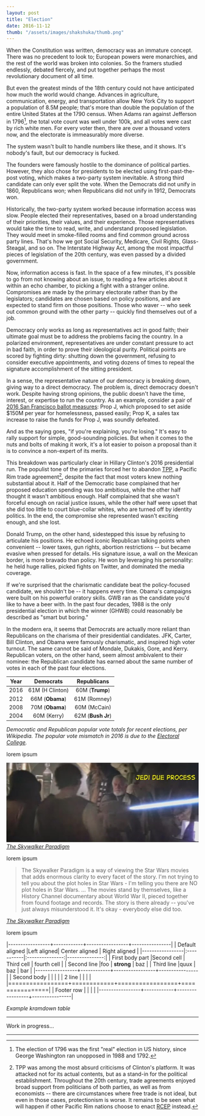```yaml
---
layout: post
title: "Election"
date: 2016-11-12
thumb: "/assets/images/shakshuka/thumb.png"
---
```


When the Constitution was written, democracy was an immature concept. There was no precedent to look to; European powers were monarchies, and the rest of the world was broken into colonies. So the framers studied endlessly, debated fiercely, and put together perhaps the most revolutionary document of all time.

But even the greatest minds of the 18th century could not have anticipated how much the world would change. Advances in agriculture, communication, energy, and transportation allow New York City to support a population of 8.5M people; that's more than double the population of the entire United States at the 1790 census. When Adams ran against Jefferson in 1796[^1], the total vote count was well under 100k, and all
votes were cast by rich white men. For every voter then, there are over a thousand voters now, and the electorate is immeasurably more diverse.

[^1]: The election of 1796 was the first "real" election in US history, since George Washington ran unopposed in 1988 and 1792.

The system wasn't built to handle numbers like these, and it shows. It's nobody's fault, but our democracy is fucked.

The founders were famously hostile to the dominance of political parties. However, they also chose for presidents to be elected using first-past-the-post voting, which makes a two-party system inevitable. A strong third candidate can only ever split the vote. When the Democrats did not unify in 1860, Republicans won; when Republicans did not unify in 1912, Democrats won.

Historically, the two-party system worked because information access was slow. People elected their representatives, based on a broad understanding of their priorities, their values, and their experience. Those representatives would take the time to read, write, and understand proposed legislation. They would meet in smoke-filled rooms and find common ground across party lines. That's how we got Social Security, Medicare, Civil Rights, Glass-Steagal, and so on. The Interstate Highway Act, among the most impactful pieces of legislation of the 20th century, was even passed by a divided government.

Now, information access is fast. In the space of a few minutes, it's possible to go from not knowing about an issue, to reading a few articles about it within an echo chamber, to picking a fight with a stranger online. Compromises are made by the primary electorate rather than by the legislators; candidates are chosen based on policy positions, and are expected to stand firm on those positions. Those who waver -- who seek out common ground with the other party -- quickly find themselves out of a job.

Democracy only works as long as representatives act in good faith; their ultimate goal must be to address the problems facing the country. In a polarized environment, representatives are under constant pressure to act in bad faith, in order to prove their ideological purity. Political points are scored by fighting dirty: shutting down the government, refusing to consider executive appointments, and voting dozens of times to repeal the signature accomplishment of the sitting president.

In a sense, the representative nature of our democracy is breaking down, giving way to a direct democracy. The problem is, direct democracy doesn't work. Despite having strong opinions, the public doesn't have the time, interest, or expertise to run the country. As an example, consider a pair of [2016 San Francisco ballot measures](https://ballotpedia.org/San_Francisco_City_and_County,_California_ballot_measures): Prop J, which proposed to set aside $150M per year for homelessness, passed easily; Prop K, a sales tax increase to raise the funds for Prop J, was soundly defeated. 

And as the saying goes, "if you're explaining, you're losing." It's easy to rally support for simple, good-sounding policies. But when it comes to the nuts and bolts of making it work, it's a lot easier to poison a proposal than it is to convince a non-expert of its merits.

This breakdown was particularly clear in Hillary Clinton's 2016 presidential run. The populist tone of the primaries forced her to abandon [TPP](https://en.wikipedia.org/wiki/Trans-Pacific_Partnership), a Pacific Rim trade agreement[^2], despite the fact that most voters knew nothing substantial about it. Half of the Democratic base complained that her proposed education spending was too ambitious, while the other half thought it wasn't ambitious enough. Half complained that she wasn't forceful enough on racial justice issues, while the other half were upset that she did too little to court blue-collar whites, who are turned off by identity politics. In the end, the compromise she represented wasn't exciting enough, and she lost.

[^2]: TPP was among the most absurd criticisms of Clinton's platform. It was attacked not for its actual contents, but as a stand-in for the political establishment. Throughout the 20th century, trade agreements enjoyed broad support from politicians of both parties, as well as from economists -- there are circumstances where free trade is not ideal, but even in those cases, protectionism is worse. It remains to be seen what will happen if other Pacific Rim nations choose to enact [RCEP](https://en.wikipedia.org/wiki/Regional_Comprehensive_Economic_Partnership) instead.

Donald Trump, on the other hand, sidestepped this issue by refusing to articulate his positions. He echoed iconic Republican talking points when convenient -- lower taxes, gun rights, abortion restrictions -- but became evasive when pressed for details. His signature issue, a wall on the Mexican border, is more bravado than policy. He won by leveraging his personality: he held huge rallies, picked fights on Twitter, and dominated the media coverage.

If we're surprised that the charismatic candidate beat the policy-focused candidate, we shouldn't be -- it happens every time. Obama's campaigns were built on his powerful oratory skills. GWB ran as the candidate you'd like to have a beer with. In the past four decades, 1988 is the only presidential election in which the winner (GHWB) could reasonably be described as "smart but boring."

In the modern era, it seems that Democrats are actually more reliant than Republicans on the charisma of their presidential candidates. JFK, Carter, Bill Clinton, and Obama were famously charismatic, and inspired high voter turnout. The same cannot be said of Mondale, Dukakis, Gore, and Kerry. Republican voters, on the other hand, seem almost ambivalent to their nominee: the Republican candidate has earned about the same number of votes in each of the past four elections.

| Year | Democrats           | Republicans       | 
|:----:|:-------------------:|:-----------------:|
| 2016 | 61M (H Clinton)     | 60M (**Trump**)   |
| 2012 | 66M (**Obama**)     | 61M (Romney)      |
| 2008 | 70M (**Obama**)     | 60M (McCain)      |
| 2004 | 60M (Kerry)         | 62M (**Bush Jr**) |

*Democratic and Republican popular vote totals for recent elections, per Wikipedia. The popular vote mismatch in 2016 is due to the [Electoral College](https://en.wikipedia.org/wiki/Electoral_College_(United_States)).*

lorem ipsum

![Jedi Due Process](/assets/images/tasp/jedi_due_process.jpg)
*[The Skywalker Paradigm](http://ammonra.org/skywalkerparadigm/a_leiaknew_anh_comp.html)*

lorem ipsum

> The Skywalker Paradigm is a way of viewing the Star Wars movies that adds enormous clarity to every facet of the story. 
> I'm not trying to tell you about the plot holes in Star Wars - I'm telling you there are NO plot holes in Star Wars. 
> ...
> The movies stand by themselves, like a History Channel documentary about World War II, pieced together from found footage and records. 
> The story is there already -- you've just always misunderstood it. 
> It's okay - everybody else did too. 

*[The Skywalker Paradigm](http://ammonra.org/skywalkerparadigm/)*


lorem ipsum









<!--
| 2000 | 51M (Gore)          | 50M (**Bush Jr**) |
| 1996 | 47M (**B Clinton**) | 40M (Dole)        |
| 1992 | 45M (**B Clinton**) | 40M (Bush Sr)     |
| 1988 | 42M (Dukakis)       | 49M (**Bush Sr**) |
| 1984 | 38M (Mondale)       | 54M (**Reagan**)  |
| 1980 | 35M (Carter)        | 44M (**Reagan**)  |
| 1976 | 41M (**Carter**)    | 39M (Ford)        |
-->

|-----------------+------------+-----------------+----------------|
| Default aligned |Left aligned| Center aligned  | Right aligned  |
|-----------------|:-----------|:---------------:|---------------:|
| First body part |Second cell | Third cell      | fourth cell    |
| Second line     |foo         | **strong**      | baz            |
| Third line      |quux        | baz             | bar            |
|-----------------+------------+-----------------+----------------|
| Second body     |            |                 |                |
| 2 line          |            |                 |                |
|=================+============+=================+================|
| Footer row      |            |                 |                |
|-----------------+------------+-----------------+----------------|

*Example kramdown table*


---

Work in progress...

---



